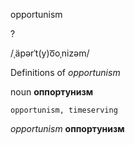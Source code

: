 opportunism

?

/ˌäpərˈt(y)o͞oˌnizəm/

Definitions of _opportunism_

noun
**оппортунизм**

    opportunism, timeserving

_opportunism_
**оппортунизм**